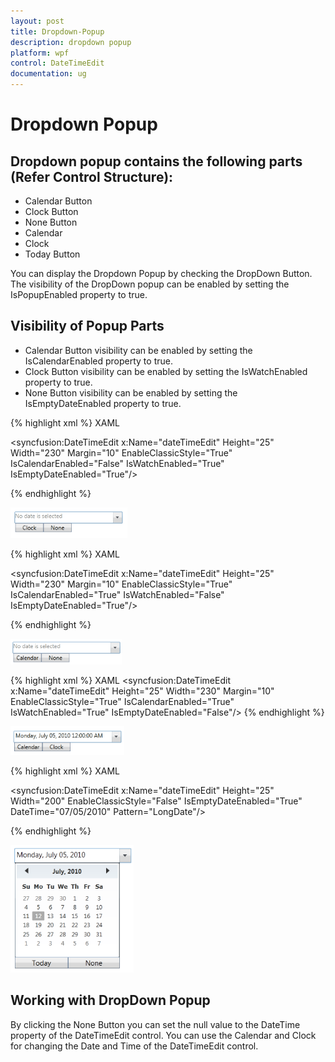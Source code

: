 ```yaml
---
layout: post
title: Dropdown-Popup
description: dropdown popup
platform: wpf
control: DateTimeEdit
documentation: ug
---
```


# Dropdown Popup

## Dropdown popup contains the following parts (Refer Control Structure):

* Calendar Button
* Clock Button
* None Button
* Calendar
* Clock
* Today Button

You can display the Dropdown Popup by checking the DropDown Button. The visibility of the DropDown popup can be enabled by setting the IsPopupEnabled property to true.

## Visibility of Popup Parts

* Calendar Button visibility can be enabled by setting the IsCalendarEnabled property to true. 
* Clock Button visibility can be enabled by setting the IsWatchEnabled property to true. 
* None Button visibility can be enabled by setting the IsEmptyDateEnabled property to true.



{% highlight xml %}
XAML

<syncfusion:DateTimeEdit x:Name="dateTimeEdit" Height="25" Width="230" Margin="10" EnableClassicStyle="True"  IsCalendarEnabled="False" IsWatchEnabled="True"  IsEmptyDateEnabled="True"/>

{% endhighlight %}

![](Dropdown-Popup_images/Dropdown-Popup_img1.png)





{% highlight xml %}
XAML

<syncfusion:DateTimeEdit x:Name="dateTimeEdit" Height="25" Width="230" Margin="10" EnableClassicStyle="True"  IsCalendarEnabled="True" IsWatchEnabled="False"  IsEmptyDateEnabled="True"/>

{% endhighlight  %}

![](Dropdown-Popup_images/Dropdown-Popup_img2.png)





{% highlight xml %}
XAML
<syncfusion:DateTimeEdit x:Name="dateTimeEdit" Height="25" Width="230" Margin="10" EnableClassicStyle="True"  IsCalendarEnabled="True" IsWatchEnabled="True"  IsEmptyDateEnabled="False"/>
{% endhighlight %}


![](Dropdown-Popup_images/Dropdown-Popup_img3.png)




{% highlight xml %}
XAML

<syncfusion:DateTimeEdit x:Name="dateTimeEdit" Height="25" Width="200" EnableClassicStyle="False" IsEmptyDateEnabled="True" DateTime="07/05/2010" Pattern="LongDate"/>

{% endhighlight  %}

![](Dropdown-Popup_images/Dropdown-Popup_img4.png)



## Working with DropDown Popup

By clicking the None Button you can set the null value to the DateTime property of the DateTimeEdit control. You can use the Calendar and Clock for changing the Date and Time of the DateTimeEdit control.

